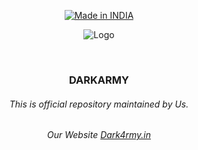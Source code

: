  <p align=center>
  <a href="https://dark4rmy.in/"><img title="Made in INDIA" src="https://img.shields.io/badge/MADE%20IN-INDIA-SCRIPT?colorA=%23ff8100&colorB=%23017e40&colorC=%23ff0000&style=for-the-badge"></a>
  </p>
  
  <p align="center">
  <img src="https://github.com/D4RK-4RMY/DARKARMY/blob/main/darkarmylogo-removebg-preview%20(2).png" alt=" Logo" />
</p>

  <br>
  
  ### <p align="center"> DARKARMY <p align="center">
 
###### <p align="center">*This is official repository maintained by Us.*

###### <p align="center"> *Our Website [Dark4rmy.in](https://dark4rmy.in/)*


<!-- ###### <p align="center">We are DARKARMY <p align="center">-->

  
